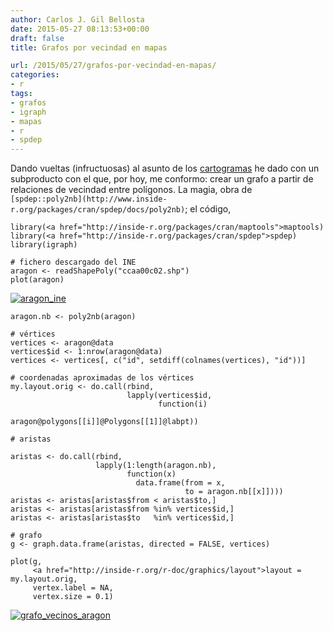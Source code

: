 ```yaml
---
author: Carlos J. Gil Bellosta
date: 2015-05-27 08:13:53+00:00
draft: false
title: Grafos por vecindad en mapas

url: /2015/05/27/grafos-por-vecindad-en-mapas/
categories:
- r
tags:
- grafos
- igraph
- mapas
- r
- spdep
---
```


Dando vueltas (infructuosas) al asunto de los [cartogramas](http://www.datanalytics.com/2015/05/22/cartogramas-vs-huertogramas/) he dado con un subproducto con el que, por hoy, me conformo: crear un grafo a partir de relaciones de vecindad entre polígonos. La magia, obra de `[spdep::poly2nb](http://www.inside-r.org/packages/cran/spdep/docs/poly2nb)`; el código,



    library(<a href="http://inside-r.org/packages/cran/maptools">maptools)
    library(<a href="http://inside-r.org/packages/cran/spdep">spdep)
    library(igraph)

    # fichero descargado del INE
    aragon <- readShapePoly("ccaa00c02.shp")
    plot(aragon)



[![aragon_ine](/wp-uploads/2015/05/aragon_ine.png)
](/wp-uploads/2015/05/aragon_ine.png)



    aragon.nb <- poly2nb(aragon)

    # vértices
    vertices <- aragon@data
    vertices$id <- 1:nrow(aragon@data)
    vertices <- vertices[, c("id", setdiff(colnames(vertices), "id"))]

    # coordenadas aproximadas de los vértices
    my.layout.orig <- do.call(rbind,
                              lapply(vertices$id,
                                     function(i)
                                       aragon@polygons[[i]]@Polygons[[1]]@labpt))

    # aristas

    aristas <- do.call(rbind,
                       lapply(1:length(aragon.nb),
                              function(x)
                                data.frame(from = x,
                                           to = aragon.nb[[x]])))
    aristas <- aristas[aristas$from < aristas$to,]
    aristas <- aristas[aristas$from %in% vertices$id,]
    aristas <- aristas[aristas$to   %in% vertices$id,]

    # grafo
    g <- graph.data.frame(aristas, directed = FALSE, vertices)

    plot(g,
         <a href="http://inside-r.org/r-doc/graphics/layout">layout = my.layout.orig,
         vertex.label = NA,
         vertex.size = 0.1)



[![grafo_vecinos_aragon](/wp-uploads/2015/05/grafo_vecinos_aragon.png)
](/wp-uploads/2015/05/grafo_vecinos_aragon.png)
